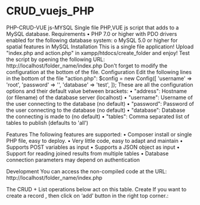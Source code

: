 # CRUD_vuejs_PHP
PHP-CRUD-VUE js-MYSQL
Single file PHP,VUE js script that adds to a MySQL database.
Requirements
•	PHP 7.0 or higher with PDO drivers enabled for the following database system:
o	MySQL 5.0  or higher for spatial features in MySQL
Installation
This is a single file application! Upload "index.php and action.php" in xampp/htdocs/create_folder and enjoy!
Test the script by opening the following URL:
http://localhost/folder_name/index.php
Don't forget to modify the configuration at the bottom of the file.
Configuration
Edit the following lines in the bottom of the file "action.php":
$config = new Config([
    'username' => 'root',
    'password' => '',
    'database' => 'test',
]);
These are all the configuration options and their default value between brackets:
•	"address": Hostname (or filename) of the database server (localhost)
•	"username": Username of the user connecting to the database (no default)
•	"password": Password of the user connecting to the database (no default)
•	"database": Database the connecting is made to (no default)
•	"tables": Comma separated list of tables to publish (defaults to 'all')

Features
The following features are supported:
•	Composer install or single PHP file, easy to deploy.
•	Very little code, easy to adapt and maintain
•	Supports POST variables as input 
•	Supports a JSON object as input
•	Support for reading joined results from multiple tables
•	Database connection parameters may depend on authentication

Development
You can access the non-compiled code at the URL:
http://localhost/folder_name/index.php


The CRUD + List operations below act on this table.
Create
If you want to create a record , then click on ‘add’ button in the right top corner.:
